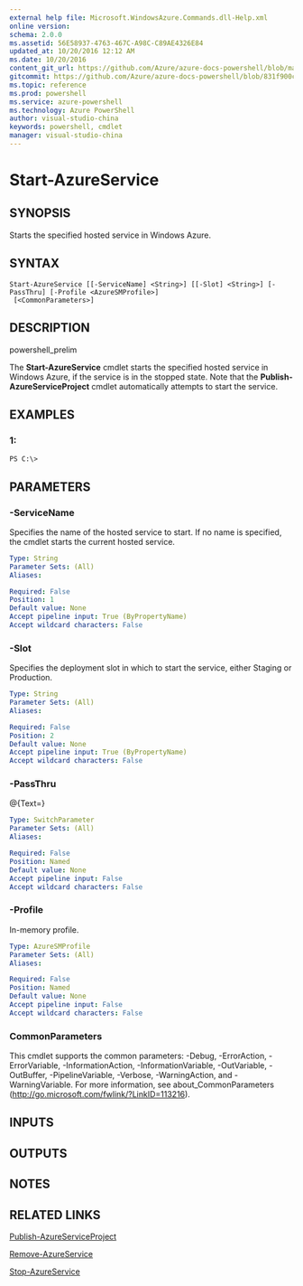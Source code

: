 ```yaml
---
external help file: Microsoft.WindowsAzure.Commands.dll-Help.xml
online version: 
schema: 2.0.0
ms.assetid: 56E58937-4763-467C-A98C-C89AE4326E84
updated_at: 10/20/2016 12:12 AM
ms.date: 10/20/2016
content_git_url: https://github.com/Azure/azure-docs-powershell/blob/master/azureps-cmdlets-docs/ServiceManagement/Azure.Compute/v1.6.1/Start-AzureService.md
gitcommit: https://github.com/Azure/azure-docs-powershell/blob/831f900c1a4babea8fcc8817cfbc25252a1aa872/azureps-cmdlets-docs/ServiceManagement/Azure.Compute/v1.6.1/Start-AzureService.md
ms.topic: reference
ms.prod: powershell
ms.service: azure-powershell
ms.technology: Azure PowerShell
author: visual-studio-china
keywords: powershell, cmdlet
manager: visual-studio-china
---
```


# Start-AzureService

## SYNOPSIS
Starts the specified hosted service in Windows Azure.

## SYNTAX

```
Start-AzureService [[-ServiceName] <String>] [[-Slot] <String>] [-PassThru] [-Profile <AzureSMProfile>]
 [<CommonParameters>]
```

## DESCRIPTION
powershell_prelim

The **Start-AzureService** cmdlet starts the specified hosted service in Windows Azure, if the service is in the stopped state.
Note that the **Publish-AzureServiceProject** cmdlet automatically attempts to start the service.

## EXAMPLES

### 1:
```
PS C:\>
```

## PARAMETERS

### -ServiceName
Specifies the name of the hosted service to start.
If no name is specified, the cmdlet starts the current hosted service.

```yaml
Type: String
Parameter Sets: (All)
Aliases: 

Required: False
Position: 1
Default value: None
Accept pipeline input: True (ByPropertyName)
Accept wildcard characters: False
```

### -Slot
Specifies the deployment slot in which to start the service, either Staging or Production.

```yaml
Type: String
Parameter Sets: (All)
Aliases: 

Required: False
Position: 2
Default value: None
Accept pipeline input: True (ByPropertyName)
Accept wildcard characters: False
```

### -PassThru
@{Text=}

```yaml
Type: SwitchParameter
Parameter Sets: (All)
Aliases: 

Required: False
Position: Named
Default value: None
Accept pipeline input: False
Accept wildcard characters: False
```

### -Profile
In-memory profile.

```yaml
Type: AzureSMProfile
Parameter Sets: (All)
Aliases: 

Required: False
Position: Named
Default value: None
Accept pipeline input: False
Accept wildcard characters: False
```

### CommonParameters
This cmdlet supports the common parameters: -Debug, -ErrorAction, -ErrorVariable, -InformationAction, -InformationVariable, -OutVariable, -OutBuffer, -PipelineVariable, -Verbose, -WarningAction, and -WarningVariable. For more information, see about_CommonParameters (http://go.microsoft.com/fwlink/?LinkID=113216).

## INPUTS

## OUTPUTS

## NOTES

## RELATED LINKS

[Publish-AzureServiceProject](.\Publish-AzureServiceProject.md)

[Remove-AzureService](.\Remove-AzureService.md)

[Stop-AzureService](.\Stop-AzureService.md)


